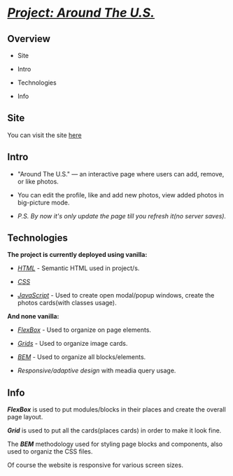 # ***[Project: Around The U.S.](https://arte504.github.io/web_project_4/)***

  

## Overview

* Site

* Intro

* Technologies

* Info

  

##  **Site**

  

You can visit the site [here](https://arte504.github.io/web_project_4/)

  

## **Intro**

  

- "Around The U.S." — an interactive page where users can add, remove, or like photos.

- You can edit the profile, like and add new photos, view added photos in big-picture mode.

- *P.S. By now it's only update the page till you refresh it(no server saves).*

  

## **Technologies**

  

**The project is currently deployed using vanilla:**

* [*HTML*](https://developer.mozilla.org/en-US/docs/Glossary/HTML) - Semantic HTML used in project/s. 

* [*CSS*](https://developer.mozilla.org/en-US/docs/Web/CSS)

* [*JavaScript*](https://developer.mozilla.org/en-US/docs/Web/JavaScript) - Used to create open modal/popup windows, create the photos cards(with classes usage).

  

**And none vanilla:**

* [*FlexBox*](https://developer.mozilla.org/en-US/docs/Learn/CSS/CSS_layout/Flexbox) - Used to organize on page elements.

* [*Grids*](https://developer.mozilla.org/en-US/docs/Learn/CSS/CSS_layout/Grids) - Used to organize image cards.

* [*BEM*](http://getbem.com/naming/) - Used to organize all blocks/elements.

* *Responsive/adaptive design* with meadia query usage.

  

##  **Info**

  
***FlexBox*** is used to put modules/blocks in their places and create the overall page layout.

***Grid*** is used to put all the cards(places cards) in order to make it look fine.

The ***BEM*** methodology used for styling page blocks and components, also used to organiz the CSS files.

Of course the website is responsive for various screen sizes.